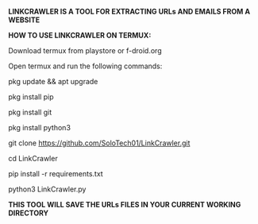 **LINKCRAWLER IS A TOOL FOR EXTRACTING URLs AND EMAILS FROM A WEBSITE**

__HOW TO USE LINKCRAWLER ON TERMUX:__

Download termux from playstore or f-droid.org

Open termux and run the following commands:

pkg update && apt upgrade

pkg install pip

pkg install git

pkg install python3

git clone https://github.com/SoloTech01/LinkCrawler.git

cd LinkCrawler

pip install -r requirements.txt

python3 LinkCrawler.py

**THIS TOOL WILL SAVE THE URLs FILES IN YOUR CURRENT WORKING DIRECTORY**


